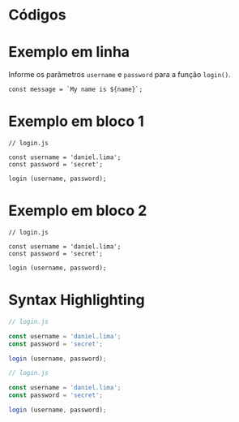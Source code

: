 # Códigos

# Exemplo em linha

Informe os parâmetros `username` e `password` para a função `login()`.

``const message = `My name is ${name}`;``

# Exemplo em bloco 1

    // login.js

    const username = 'daniel.lima';
    const password = 'secret';

    login (username, password);

# Exemplo em bloco 2

```
// login.js

const username = 'daniel.lima';
const password = 'secret';

login (username, password);
```

# Syntax Highlighting

```javascript
// login.js

const username = 'daniel.lima';
const password = 'secret';

login (username, password);
```

```js
// login.js

const username = 'daniel.lima';
const password = 'secret';

login (username, password);
```